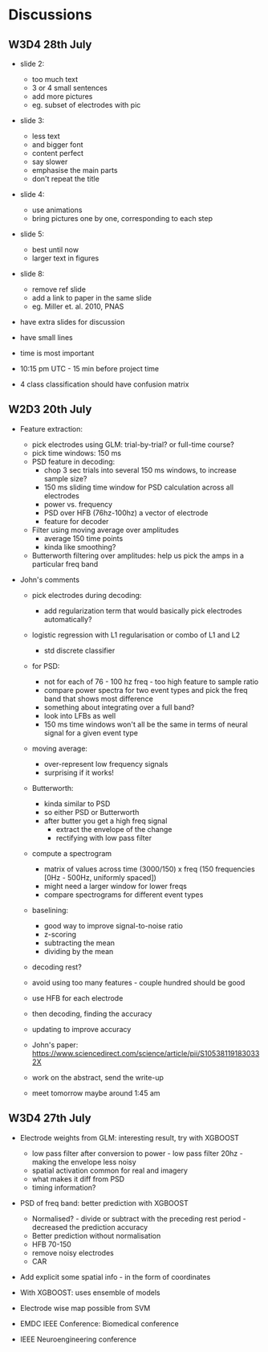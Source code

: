 # Discussions

## W3D4 28th July

* slide 2:
	- too much text
	- 3 or 4 small sentences
	- add more pictures
	- eg. subset of electrodes with pic 

* slide 3:
	- less text
	- and bigger font
	- content perfect
	- say slower
	- emphasise the main parts
	- don't repeat the title

* slide 4:
	- use animations
	- bring pictures one by one, corresponding to each step
	
	
* slide 5:
	- best until now
	- larger text in figures
	
	
* slide 8:
	- remove ref slide
	- add a link to paper in the same slide
	- eg. Miller et. al. 2010, PNAS
	

* have extra slides for discussion
* have small lines 
* time is most important
* 10:15 pm UTC - 15 min before project time

- 4 class classification should have confusion matrix

## W2D3 20th July
* Feature extraction:
    - pick electrodes using GLM: trial-by-trial? or full-time course?
    - pick time windows: 150 ms
    - PSD feature in decoding:
        - chop 3 sec trials into several 150 ms windows, to increase sample size?
        - 150 ms sliding time window for PSD calculation across all electrodes
        - power vs. frequency
        - PSD over HFB (76hz-100hz) a vector of electrode
        - feature for decoder
    - Filter using moving average over amplitudes
        - average 150 time points
        - kinda like smoothing?
    - Butterworth filtering over amplitudes: help us pick the amps in a particular freq band

* John's comments
    - pick electrodes during decoding:
        - add regularization term that would basically pick electrodes automatically?
    - logistic regression with L1 regularisation or combo of L1 and L2
        - std discrete classifier
    - for PSD:
        - not for each of 76 - 100 hz freq - too high feature to sample ratio
        - compare power spectra for two event types and pick the freq band that shows most difference
        - something about integrating over a full band?
        - look into LFBs as well
        - 150 ms time windows won't all be the same in terms of neural signal for a given event type
    - moving average:
        - over-represent low frequency signals
        - surprising if it works!
    - Butterworth:
        - kinda similar to PSD
        - so either PSD or Butterworth
        - after butter you get a high freq signal
            - extract the envelope of the change
            - rectifying with low pass filter

    - compute a spectrogram
        - matrix of values across time (3000/150) x freq (150 frequencies [0Hz - 500Hz, uniformly spaced])
        - might need a larger window for lower freqs
        - compare spectrograms for different event types

    - baselining:
        - good way to improve signal-to-noise ratio
        - z-scoring
        - subtracting the mean
        - dividing by the mean

    - decoding rest?

    - avoid using too many features - couple hundred should be good

    - use HFB for each electrode
    - then decoding, finding the accuracy
    - updating to improve accuracy

    - John's paper: https://www.sciencedirect.com/science/article/pii/S105381191830332X

    - work on the abstract, send the write-up
    - meet tomorrow maybe around 1:45 am


## W3D4 27th July

* Electrode weights from GLM: interesting result, try with XGBOOST
    - low pass filter after conversion to power - low pass filter 20hz - making the envelope less noisy
    - spatial activation common for real and imagery
    - what makes it diff from PSD
    - timing information?

* PSD of freq band: better prediction with XGBOOST
    - Normalised? - divide or subtract with the preceding rest period - decreased the prediction accuracy
    - Better prediction without normalisation
    - HFB 70-150
    - remove noisy electrodes
    - CAR

* Add explicit some spatial info - in the form of coordinates

* With XGBOOST: uses ensemble of models

* Electrode wise map possible from SVM

* EMDC IEEE Conference: Biomedical conference

* IEEE Neuroengineering conference